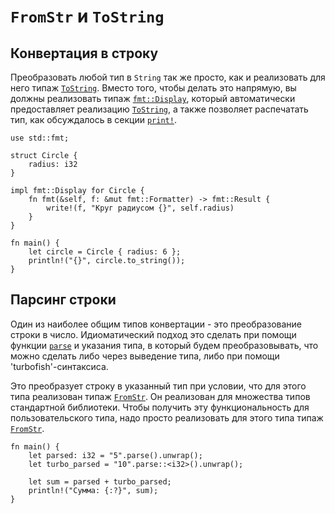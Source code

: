 # `FromStr` и `ToString`

## Конвертация в строку

Преобразовать любой тип в `String` так же просто, как и реализовать для него типаж [`ToString`](https://doc.rust-lang.org/std/string/trait.ToString.html). Вместо того, чтобы делать это напрямую, вы должны реализовать типаж [`fmt::Display`](https://doc.rust-lang.org/std/fmt/trait.Display.html), который автоматически предоставляет реализацию [`ToString`](https://doc.rust-lang.org/std/string/trait.ToString.html), а
также позволяет распечатать тип, как обсуждалось в секции [`print!`](../hello/print.md).

```rust,editable
use std::fmt;

struct Circle {
    radius: i32
}

impl fmt::Display for Circle {
    fn fmt(&self, f: &mut fmt::Formatter) -> fmt::Result {
        write!(f, "Круг радиусом {}", self.radius)
    }
}

fn main() {
    let circle = Circle { radius: 6 };
    println!("{}", circle.to_string());
}
```

## Парсинг строки

Один из наиболее общим типов конвертации - это преобразование строки в число. Идиоматический подход это сделать при помощи функции [`parse`](https://doc.rust-lang.org/std/primitive.str.html#method.parse) и указания типа, в который будем преобразовывать, что можно сделать либо через выведение типа, либо при помощи 'turbofish'-синтаксиса.

Это преобразует строку в указанный тип при условии, что для этого типа реализован типаж [`FromStr`](https://doc.rust-lang.org/std/str/trait.FromStr.html). 
Он реализован для множества типов стандартной библиотеки. 
Чтобы получить эту функциональность для пользовательского типа, надо просто реализовать для этого типа типаж [`FromStr`](https://doc.rust-lang.org/std/str/trait.FromStr.html).

```rust,editable
fn main() {
    let parsed: i32 = "5".parse().unwrap();
    let turbo_parsed = "10".parse::<i32>().unwrap();

    let sum = parsed + turbo_parsed;
    println!("Сумма: {:?}", sum);
}
```
